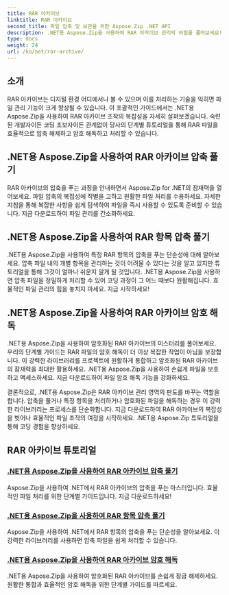 ```yaml
---
title: RAR 아카이브
linktitle: RAR 아카이브
second_title: 파일 압축 및 보관을 위한 Aspose.Zip .NET API
description: .NET용 Aspose.Zip을 사용하여 RAR 아카이브 관리의 비밀을 풀어보세요! 압축된 파일을 손쉽게 압축 해제, 암호 해독 및 처리할 수 있습니다. 효율적인 파일 처리를 위해 지금 다운로드하세요.
type: docs
weight: 24
url: /ko/net/rar-archive/
---
```


## 소개

RAR 아카이브는 디지털 환경 어디에서나 볼 수 있으며 이를 처리하는 기술을 익히면 파일 관리 기능이 크게 향상될 수 있습니다. 이 포괄적인 가이드에서는 .NET용 Aspose.Zip을 사용하여 RAR 아카이브 조작의 복잡성을 자세히 살펴보겠습니다. 숙련된 개발자이든 코딩 초보자이든 관계없이 당사의 단계별 튜토리얼을 통해 RAR 파일을 효율적으로 압축 해제하고 암호 해독하고 처리할 수 있습니다.

## .NET용 Aspose.Zip을 사용하여 RAR 아카이브 압축 풀기
RAR 아카이브의 압축을 푸는 과정을 안내하면서 Aspose.Zip for .NET의 잠재력을 열어보세요. 파일 압축의 복잡성에 작별을 고하고 원활한 파일 처리를 수용하세요. 자세한 지침을 통해 복잡한 사항을 쉽게 탐색하여 파일을 즉시 사용할 수 있도록 준비할 수 있습니다. 지금 다운로드하여 파일 관리를 간소화하세요.

## .NET용 Aspose.Zip을 사용하여 RAR 항목 압축 풀기
.NET용 Aspose.Zip을 사용하여 특정 RAR 항목의 압축을 푸는 단순성에 대해 알아보세요. 압축 파일 내의 개별 항목을 관리하는 것이 어려울 수 있다는 것을 알고 있지만 튜토리얼을 통해 그것이 얼마나 쉬운지 알게 될 것입니다. .NET용 Aspose.Zip을 사용하면 압축 파일을 정밀하게 처리할 수 있어 코딩 과정이 그 어느 때보다 원활해집니다. 효율적인 파일 관리의 힘을 놓치지 마세요. 지금 시작하세요!

## .NET용 Aspose.Zip을 사용하여 RAR 아카이브 암호 해독
.NET용 Aspose.Zip을 사용하여 암호화된 RAR 아카이브의 미스터리를 풀어보세요. 우리의 단계별 가이드는 RAR 파일의 암호 해독이 더 이상 복잡한 작업이 아님을 보장합니다. 이 강력한 라이브러리를 프로젝트에 원활하게 통합하고 암호화된 RAR 아카이브의 잠재력을 최대한 활용하세요. .NET용 Aspose.Zip을 사용하여 손쉽게 파일을 보호하고 액세스하세요. 지금 다운로드하여 파일 암호 해독 기능을 강화하세요.

결론적으로, .NET용 Aspose.Zip은 RAR 아카이브 관리 영역의 판도를 바꾸는 역할을 합니다. 압축을 풀거나 특정 항목을 처리하거나 암호화된 파일을 해독하는 경우 이 강력한 라이브러리는 프로세스를 단순화합니다. 지금 다운로드하여 RAR 아카이브의 복잡성을 벗어나 효율적인 파일 조작의 여정을 시작하세요. .NET용 Aspose.Zip 튜토리얼을 통해 코딩 경험을 향상하세요.
## RAR 아카이브 튜토리얼
### [.NET용 Aspose.Zip을 사용하여 RAR 아카이브 압축 풀기](./decompress-rar-archive/)
Aspose.Zip을 사용하여 .NET에서 RAR 아카이브의 압축을 푸는 마스터입니다. 효율적인 파일 처리를 위한 단계별 가이드입니다. 지금 다운로드하세요!
### [.NET용 Aspose.Zip을 사용하여 RAR 항목 압축 풀기](./decompress-rar-entry/)
Aspose.Zip을 사용하여 .NET에서 RAR 항목의 압축을 푸는 단순성을 알아보세요. 이 강력한 라이브러리를 사용하면 압축 파일을 쉽게 처리할 수 있습니다.
### [.NET용 Aspose.Zip을 사용하여 RAR 아카이브 암호 해독](./decrypt-rar-archive/)
.NET용 Aspose.Zip을 사용하여 암호화된 RAR 아카이브를 손쉽게 잠금 해제하세요. 원활한 통합과 효율적인 암호 해독을 위한 단계별 가이드를 따르세요.